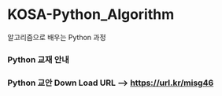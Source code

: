 # KOSA-Python_Algorithm
알고리즘으로 배우는 Python 과정


### Python 교재 안내
### Python 교안 Down Load URL   -->   https://url.kr/misg46
